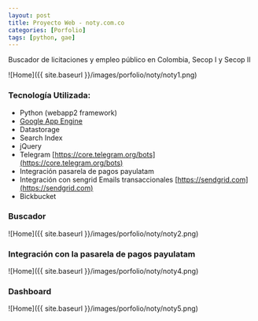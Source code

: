 ```yaml
---
layout: post
title: Proyecto Web - noty.com.co
categories: [Porfolio]
tags: [python, gae]
---
```


Buscador de licitaciones y empleo p&uacute;blico en Colombia, Secop I y Secop II

![Home]({{ site.baseurl }}/images/porfolio/noty/noty1.png)

### Tecnolog&iacute;a Utilizada:
 - Python (webapp2 framework)
 - [Google App Engine](https://cloud.google.com/appengine/)
 - Datastorage
 - Search Index
 - jQuery
 - Telegram [https://core.telegram.org/bots](https://core.telegram.org/bots)
 - Integraci&oacute;n pasarela de pagos payulatam
 - Integración con sengrid Emails transaccionales [https://sendgrid.com](https://sendgrid.com)
 - Bickbucket

### Buscador
![Home]({{ site.baseurl }}/images/porfolio/noty/noty2.png)

### Integraci&oacute;n con la pasarela de pagos payulatam
![Home]({{ site.baseurl }}/images/porfolio/noty/noty4.png)

### Dashboard
![Home]({{ site.baseurl }}/images/porfolio/noty/noty5.png)